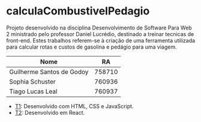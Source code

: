 # calculaCombustivelPedagio

Projeto desenvolvido na disciplina Desenvolvimento de Software Para Web 2 ministrado pelo professor Daniel Lucrédio, destinado a treinar tecnicas de front-end. Estes trabalhos referem-se à criação de uma ferramenta utilizada para calcular rotas e custos de gasolina e pedágio para uma viagem.

|           Nome            |   RA   |
|---------------------------|--------|
| Guilherme Santos de Godoy | 758710 |
| Sophia Schuster           | 760936 |
| Tiago Lucas Leal          | 760937 |

- [T1](https://github.com/olealtiago/calculaCombustivelPedagio/tree/main/t1): Desenvolvido com HTML, CSS e JavaScript.
- [T2](https://github.com/olealtiago/calculaCombustivelPedagio/tree/main/t2): Desenvolvido em React.
